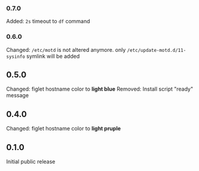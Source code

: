 ### 0.7.0 ###
Added: `2s` timeout to `df` command

### 0.6.0 ###
Changed: `/etc/motd` is not altered anymore. only `/etc/update-motd.d/11-sysinfo` symlink will be added

## 0.5.0 ##
Changed: figlet hostname color to **light blue**
Removed: Install script "ready" message

## 0.4.0 ##
Changed: figlet hostname color to **light pruple**

## 0.1.0 ##
Initial public release